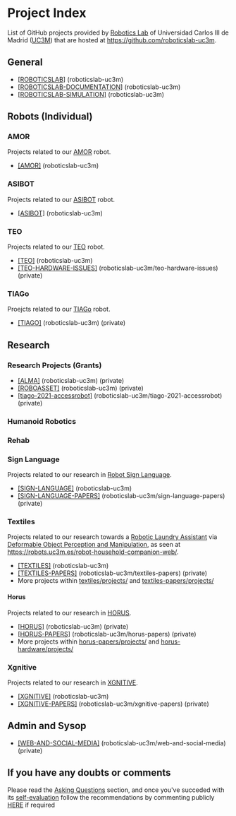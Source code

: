 # Project Index

List of GitHub projects provided by [Robotics Lab](http://roboticslab.uc3m.es) of Universidad Carlos III de Madrid ([UC3M](http://uc3m.es)) that are hosted at <https://github.com/roboticslab-uc3m>.

## General

- [[ROBOTICSLAB]](https://github.com/orgs/roboticslab-uc3m/projects/4) (roboticslab-uc3m)
- [[ROBOTICSLAB-DOCUMENTATION]](https://github.com/orgs/roboticslab-uc3m/projects/11) (roboticslab-uc3m)
- [[ROBOTICSLAB-SIMULATION]](https://github.com/orgs/roboticslab-uc3m/projects/12) (roboticslab-uc3m)

## Robots (Individual)

### AMOR

Projects related to our [AMOR](http://roboticslab.uc3m.es/roboticslab/robot/amor) robot.

- [[AMOR]](https://github.com/orgs/roboticslab-uc3m/projects/14) (roboticslab-uc3m)

### ASIBOT

Projects related to our [ASIBOT](http://roboticslab.uc3m.es/roboticslab/robot/asibot) robot.

- [[ASIBOT]](https://github.com/orgs/roboticslab-uc3m/projects/13) (roboticslab-uc3m)

### TEO

Projects related to our [TEO](http://roboticslab.uc3m.es/roboticslab/robot/teo-humanoid) robot.

- [[TEO]](https://github.com/orgs/roboticslab-uc3m/projects/6) (roboticslab-uc3m)
- [[TEO-HARDWARE-ISSUES]](https://github.com/roboticslab-uc3m/teo-hardware-issues/projects/1) (roboticslab-uc3m/teo-hardware-issues) (private)

### TIAGo

Proejcts related to our [TIAGo](http://roboticslab.uc3m.es/roboticslab/robot/tiago) robot.

- [[TIAGO]](https://github.com/orgs/roboticslab-uc3m/projects/7) (roboticslab-uc3m) (private)

## Research

### Research Projects (Grants)

- [[ALMA]](https://github.com/orgs/roboticslab-uc3m/projects/16) (roboticslab-uc3m) (private)
- [[ROBOASSET]](https://github.com/orgs/roboticslab-uc3m/projects/15) (roboticslab-uc3m) (private)
- [[tiago-2021-accessrobot]](https://github.com/roboticslab-uc3m/tiago-2021-accessrobot/projects/1) (roboticslab-uc3m/tiago-2021-accessrobot) (private)

### Humanoid Robotics

### Rehab

### Sign Language

Projects related to our research in [Robot Sign Language](http://roboticslab.uc3m.es/roboticslab/robottypeandapp/robot-sign-language).

- [[SIGN-LANGUAGE]](https://github.com/orgs/roboticslab-uc3m/projects/10) (roboticslab-uc3m)
- [[SIGN-LANGUAGE-PAPERS]](https://github.com/roboticslab-uc3m/sign-language-papers/projects/4) (roboticslab-uc3m/sign-language-papers) (private)

### Textiles

Projects related to our research towards a [Robotic Laundry Assistant](http://roboticslab.uc3m.es/roboticslab/robottypeandapp/robotic-laundry-assistant) via [Deformable Object Perception and Manipulation](http://roboticslab.uc3m.es/roboticslab/researchtopic/deformable-object-perception-and-manipulation), as seen at <https://robots.uc3m.es/robot-household-companion-web/>.

- [[TEXTILES]](https://github.com/orgs/roboticslab-uc3m/projects/9) (roboticslab-uc3m)
- [[TEXTILES-PAPERS]](https://github.com/roboticslab-uc3m/textiles-papers/projects/3) (roboticslab-uc3m/textiles-papers) (private)
- More projects within [textiles/projects/](https://github.com/roboticslab-uc3m/textiles/projects) and [textiles-papers/projects/](https://github.com/roboticslab-uc3m/textiles-papers/projects)

#### Horus

Projects related to our research in [HORUS](http://roboticslab.uc3m.es/roboticslab/project/horus).

- [[HORUS]](https://github.com/orgs/roboticslab-uc3m/projects/8) (roboticslab-uc3m) (private)
- [[HORUS-PAPERS]](https://github.com/roboticslab-uc3m/horus-papers/projects/3) (roboticslab-uc3m/horus-papers) (private)
- More projects within [horus-papers/projects/](https://github.com/roboticslab-uc3m/horus-papers/projects) and [horus-hardware/projects/](https://github.com/roboticslab-uc3m/horus-hardware/projects)

### Xgnitive

Projects related to our research in [XGNITIVE](http://roboticslab.uc3m.es/roboticslab/robottypeandapp/xgnitive).

- [[XGNITIVE]](https://github.com/orgs/roboticslab-uc3m/projects/5) (roboticslab-uc3m)
- [[XGNITIVE-PAPERS]](https://github.com/roboticslab-uc3m/xgnitive-papers/projects/1) (roboticslab-uc3m/xgnitive-papers) (private)

## Admin and Sysop

- [[WEB-AND-SOCIAL-MEDIA]](https://github.com/roboticslab-uc3m/web-and-social-media/projects/1) (roboticslab-uc3m/web-and-social-media) (private)

## If you have any doubts or comments

Please read the [Asking Questions](asking-questions.md) section, and once you've succeded with its [self-evaluation](asking-questions.md#self-evaluation-time) follow the recommendations by commenting publicly [HERE](https://github.com/roboticslab-uc3m/developer-manual/issues/new) if required
